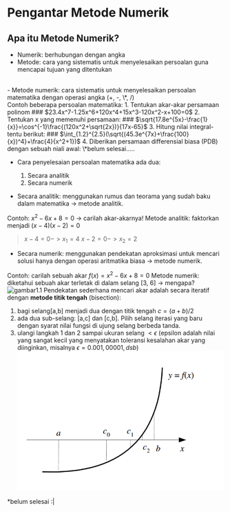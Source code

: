 # Pengantar Metode Numerik

## Apa itu Metode Numerik?
- Numerik: berhubungan dengan angka
- Metode: cara yang sistematis untuk menyelesaikan persoalan guna mencapai tujuan yang ditentukan
<br>
- Metode numerik: cara sistematis untuk menyelesaikan persoalan matematika dengan operasi angka (+, -, \*, /)
<br>
Contoh beberapa persoalan matematika:
1. Tentukan akar-akar persamaan polinom
	### $23.4x^7-1.25x^6+120x^4+15x^3-120x^2-x+100=0$
2. Tentukan x yang memenuhi persamaan:
	### $\sqrt{17.8e^{5x}-\frac{1}{x}}=\cos^{-1}\frac{(120x^2+\sqrt{2x})}{17x-65}$
3. Hitung nilai integral-tentu berikut:
	### $\int_{1.2}^{2.5}(\sqrt{(45.3e^{7x}+\frac{100}{x})^4}+\frac{4}{x^2+1})$
4. Diberikan persamaan differensial biasa (PDB) dengan sebuah niali awal:
\*belum selesai.....

- Cara penyelesaian persoalan matematika ada dua:
	1. Secara analitik
	2. Secara numerik

- Secara analitik: menggunakan rumus dan teorama yang sudah baku dalam matematika -> metode analitik.

Contoh: $x^2-6x+8=0$ -> carilah akar-akarnya!
Metode analitik: faktorkan menjadi $(x-4)(x-2)=0$
> $x-4=0 -> x_1 = 4$
> $x-2=0 -> x_2 = 2$

- Secara numerik: menggunakan pendekatan aproksimasi untuk mencari solusi hanya dengan operasi aritmatika biasa -> metode numerik.

Contoh: carilah sebuah akar $f(x)=x^2-6x+8=0$
Metode numerik: diketahui sebuah akar terletak di dalam selang [3, 6] -> mengapa?
![gambar1.1](mn1.1.png)
Pendekatan sederhana mencari akar adalah secara iteratif dengan **metode titik tengah** (bisection):
1. bagi selang[a,b] menjadi dua dengan titik tengah $c=(a+b)/2$
2. ada dua sub-selang: [a,c] dan [c,b]. Pilih selang iterasi yang baru dengan syarat nilai fungsi di ujung selang berbeda tanda.
3. ulangi langkah 1 dan 2 sampai ukuran selang $<\epsilon$ (epsilon adalah nilai yang sangat kecil yang menyatakan toleransi kesalahan akar yang diinginkan, misalnya $\epsilon=0.001, 00001, dsb$)
![gambar1.2 height=500px](/assets/img/metode-numerik/mn1.2.png)

\*belum selesai :|